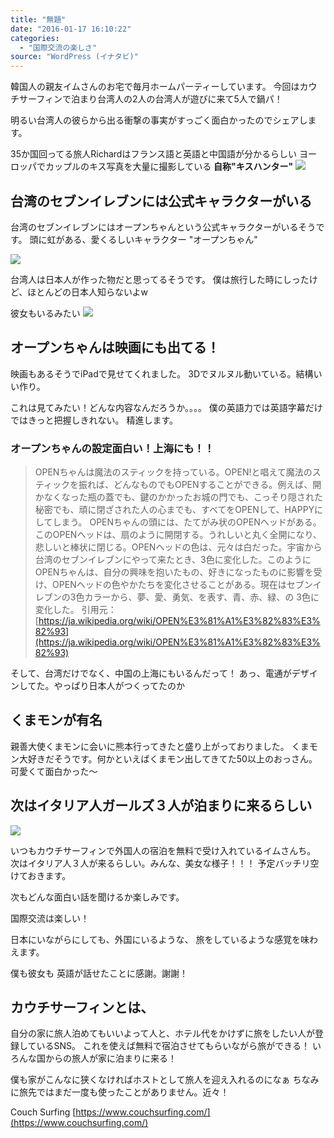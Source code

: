 ```yaml
---
title: "無題"
date: "2016-01-17 16:10:22"
categories:
  - "国際交流の楽しさ"
source: "WordPress (イナタビ)"
---
```


韓国人の親友イムさんのお宅で毎月ホームパーティーしています。
今回はカウチサーフィンで泊まり台湾人の2人の台湾人が遊びに来て5人で鍋パ！

明るい台湾人の彼らから出る衝撃の事実がすっごく面白かったのでシェアします。

35か国回ってる旅人Richardはフランス語と英語と中国語が分かるらしい
ヨーロッパでカップルのキス写真を大量に撮影している
**自称"キスハンター"**
![](https://masayamuko.com/wp/wp-content/uploads/2016/01/7852011744_7c2a1903e5_z-300x300.jpg)
## 台湾のセブンイレブンには公式キャラクターがいる
台湾のセブンイレブンにはオープンちゃんという公式キャラクターがいるそうです。
頭に虹がある、愛くるしいキャラクター "オープンちゃん"

![](https://masayamuko.com/wp/wp-content/uploads/2016/01/CY2K0rvUkAA0clt-225x300.jpg)

台湾人は日本人が作った物だと思ってるそうです。
僕は旅行した時にしったけど、ほとんどの日本人知らないよw

彼女もいるみたい
![](https://masayamuko.com/wp/wp-content/uploads/2016/01/CY2K0ruUQAA2fmU-225x300.jpg)
## オープンちゃんは映画にも出てる！
映画もあるそうでiPadで見せてくれました。
3Dでヌルヌル動いている。結構いい作り。

これは見てみたい！どんな内容なんだろうか。。。。
僕の英語力では英語字幕だけではきっと把握しきれない。
精進します。
### オープンちゃんの設定面白い！上海にも！！
> OPENちゃんは魔法のスティックを持っている。OPEN!と唱えて魔法のスティックを振れば、どんなものでもOPENすることができる。例えば、開かなくなった瓶の蓋でも、鍵のかかったお城の門でも、こっそり隠された秘密でも、頑に閉ざされた人の心までも、すべてをOPENして、HAPPYにしてしまう。
OPENちゃんの頭には、たてがみ状のOPENヘッドがある。このOPENヘッドは、扇のように開閉する。うれしいと丸く全開になり、悲しいと棒状に閉じる。OPENヘッドの色は、元々は白だった。宇宙から台湾のセブンイレブンにやって来たとき、3色に変化した。このようにOPENちゃんは、自分の興味を抱いたもの、好きになったものに影響を受け、OPENヘッドの色やかたちを変化させることがある。現在はセブンイレブンの3色カラーから、夢、愛、勇気、を表す、青、赤、緑、の 3色に変化した。
引用元：[https://ja.wikipedia.org/wiki/OPEN%E3%81%A1%E3%82%83%E3%82%93](https://ja.wikipedia.org/wiki/OPEN%E3%81%A1%E3%82%83%E3%82%93)

そして、台湾だけでなく、中国の上海にもいるんだって！
あっ、電通がデザインしてた。やっぱり日本人がつくってたのか
## くまモンが有名
親善大使くまモンに会いに熊本行ってきたと盛り上がっておりました。
くまモン大好きだそうです。何かといえばくまモン出してきてた50以上のおっさん。
可愛くて面白かった〜
## 次はイタリア人ガールズ３人が泊まりに来るらしい
![](https://masayamuko.com/wp/wp-content/uploads/2016/01/7948652760_7ca218d18c_z.jpg)

いつもカウチサーフィンで外国人の宿泊を無料で受け入れているイムさんち。
次はイタリア人３人が来るらしい。みんな、美女な様子！！！
予定バッチリ空けておきます。

次もどんな面白い話を聞けるか楽しみです。

国際交流は楽しい！

日本にいながらにしても、外国にいるような、
旅をしているような感覚を味わえます。

僕も彼女も
英語が話せたことに感謝。謝謝！
## カウチサーフィンとは、
自分の家に旅人泊めてもいいよって人と、ホテル代をかけずに旅をしたい人が登録しているSNS。
これを使えば無料で宿泊させてもらいながら旅ができる！
いろんな国からの旅人が家に泊まりに来る！

僕も家がこんなに狭くなければホストとして旅人を迎え入れるのになぁ
ちなみに旅先ではまだ一度も使ったことがありません。近々！

Couch Surfing
[https://www.couchsurfing.com/](https://www.couchsurfing.com/)